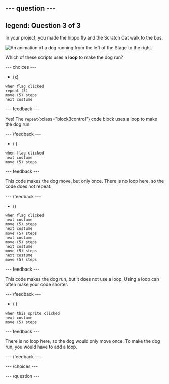 --- question ---
---
legend: Question 3 of 3
---

In your project, you made the hippo fly and the Scratch Cat walk to the bus.

![An animation of a dog running from the left of the Stage to the right.](images/dog-run.gif)

Which of these scripts uses a **loop** to make the dog run?

--- choices ---

- (x) 
```blocks3
when flag clicked
repeat (5)
move (5) steps
next costume
```

  --- feedback ---

Yes! The `repeat`{:class="block3control"} code block uses a loop to make the dog run.

  --- /feedback ---

- ( ) 
```blocks3
when flag clicked 
next costume
move (5) steps
```

  --- feedback ---

This code makes the dog move, but only once. There is no loop here, so the code does not repeat.

  --- /feedback ---
  
- () 
```blocks3
when flag clicked
next costume
move (5) steps
next costume
move (5) steps
next costume
move (5) steps
next costume
move (5) steps
next costume
move (5) steps
```

  --- feedback ---

This code makes the dog run, but it does not use a loop. Using a loop can often make your code shorter.

  --- /feedback ---

- ( ) 
```blocks3
when this sprite clicked 
next costume
move (5) steps
```

  --- feedback ---

There is no loop here, so the dog would only move once. To make the dog run, you would have to add a loop.

  --- /feedback ---

--- /choices ---

--- /question ---
